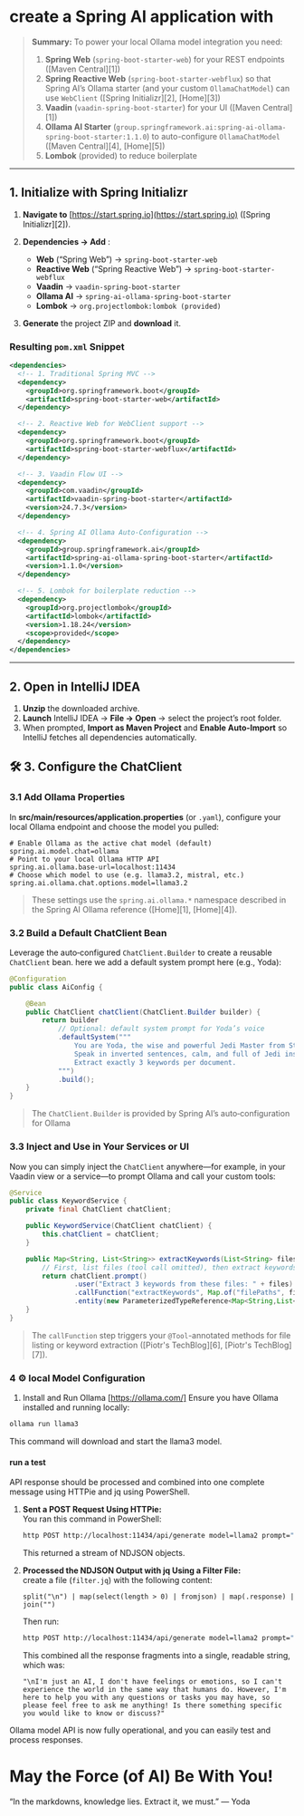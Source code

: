 # create a Spring AI application with
> **Summary:**
> To power your local Ollama model integration you need:
>
> 1. **Spring Web** (`spring-boot-starter-web`) for your REST endpoints ([Maven Central][1])
> 2. **Spring Reactive Web** (`spring-boot-starter-webflux`) so that Spring AI’s Ollama starter (and your custom `OllamaChatModel`) can use `WebClient` ([Spring Initializr][2], [Home][3])
> 3. **Vaadin** (`vaadin-spring-boot-starter`) for your UI ([Maven Central][1])
> 4. **Ollama AI Starter** (`group.springframework.ai:spring-ai-ollama-spring-boot-starter:1.1.0`) to auto-configure `OllamaChatModel` ([Maven Central][4], [Home][5])
> 5. **Lombok** (provided) to reduce boilerplate

---

## 1. Initialize with Spring Initializr

1. **Navigate to** [https://start.spring.io](https://start.spring.io) ([Spring Initializr][2]).
2. **Dependencies → Add** :

   * **Web** (“Spring Web”) → `spring-boot-starter-web`
   * **Reactive Web** (“Spring Reactive Web”) → `spring-boot-starter-webflux`
   * **Vaadin** → `vaadin-spring-boot-starter`
   * **Ollama AI** → `spring-ai-ollama-spring-boot-starter`
   * **Lombok** → `org.projectlombok:lombok (provided)`
4. **Generate** the project ZIP and **download** it.

### Resulting `pom.xml` Snippet

```xml
<dependencies>
  <!-- 1. Traditional Spring MVC -->
  <dependency>
    <groupId>org.springframework.boot</groupId>
    <artifactId>spring-boot-starter-web</artifactId>
  </dependency>

  <!-- 2. Reactive Web for WebClient support -->
  <dependency>
    <groupId>org.springframework.boot</groupId>
    <artifactId>spring-boot-starter-webflux</artifactId>
  </dependency>

  <!-- 3. Vaadin Flow UI -->
  <dependency>
    <groupId>com.vaadin</groupId>
    <artifactId>vaadin-spring-boot-starter</artifactId>
    <version>24.7.3</version>
  </dependency>

  <!-- 4. Spring AI Ollama Auto-Configuration -->
  <dependency>
    <groupId>group.springframework.ai</groupId>
    <artifactId>spring-ai-ollama-spring-boot-starter</artifactId>
    <version>1.1.0</version>
  </dependency>

  <!-- 5. Lombok for boilerplate reduction -->
  <dependency>
    <groupId>org.projectlombok</groupId>
    <artifactId>lombok</artifactId>
    <version>1.18.24</version>
    <scope>provided</scope>
  </dependency>
</dependencies>
```

---

## 2. Open in IntelliJ IDEA

1. **Unzip** the downloaded archive.
2. **Launch** IntelliJ IDEA → **File → Open** → select the project’s root folder.
3. When prompted, **Import as Maven Project** and **Enable Auto-Import** so IntelliJ fetches all dependencies automatically.


## 🛠 3. Configure the ChatClient

### 3.1 Add Ollama Properties

In **src/main/resources/application.properties** (or `.yaml`), configure your local Ollama endpoint and choose the model you pulled:

```properties
# Enable Ollama as the active chat model (default)
spring.ai.model.chat=ollama
# Point to your local Ollama HTTP API
spring.ai.ollama.base-url=localhost:11434
# Choose which model to use (e.g. llama3.2, mistral, etc.)
spring.ai.ollama.chat.options.model=llama3.2
```

> These settings use the `spring.ai.ollama.*` namespace described in the Spring AI Ollama reference ([Home][1], [Home][4]).

### 3.2 Build a Default ChatClient Bean

Leverage the auto‑configured `ChatClient.Builder` to create a reusable `ChatClient` bean.
here we add a default system prompt here (e.g., Yoda):

```java
@Configuration
public class AiConfig {

    @Bean
    public ChatClient chatClient(ChatClient.Builder builder) {
        return builder
            // Optional: default system prompt for Yoda’s voice
            .defaultSystem("""
                You are Yoda, the wise and powerful Jedi Master from Star Wars.
                Speak in inverted sentences, calm, and full of Jedi insights.
                Extract exactly 3 keywords per document.
            """)
            .build();
    }
}
```

> The `ChatClient.Builder` is provided by Spring AI’s auto‑configuration for Ollama

### 3.3 Inject and Use in Your Services or UI

Now you can simply inject the `ChatClient` anywhere—for example, in your Vaadin view or a service—to prompt Ollama and call your custom tools:

```java
@Service
public class KeywordService {
    private final ChatClient chatClient;

    public KeywordService(ChatClient chatClient) {
        this.chatClient = chatClient;
    }

    public Map<String, List<String>> extractKeywords(List<String> files) {
        // First, list files (tool call omitted), then extract keywords:
        return chatClient.prompt()
                .user("Extract 3 keywords from these files: " + files)
                .callFunction("extractKeywords", Map.of("filePaths", files))
                .entity(new ParameterizedTypeReference<Map<String,List<String>>>() {});
    }
}
```

> The `callFunction` step triggers your `@Tool`-annotated methods for file listing or keyword extraction ([Piotr's TechBlog][6], [Piotr's TechBlog][7]).

### 4 ⚙️ local Model Configuration
1. Install and Run Ollama [https://ollama.com/]
   Ensure you have Ollama installed and running locally:

```bash
ollama run llama3
```
This command will download and start the llama3 model.

#### run a test
API response should be processed and combined into one complete message using HTTPie and jq using PowerShell.


1. **Sent a POST Request Using HTTPie:**  
   You ran this command in PowerShell:
   ```bash
   http POST http://localhost:11434/api/generate model=llama2 prompt="How are you?"
   ```
   This returned a stream of NDJSON objects.

2. **Processed the NDJSON Output with jq Using a Filter File:**  
   create a file (`filter.jq`) with the following content:
   ```jq
   split("\n") | map(select(length > 0) | fromjson) | map(.response) | join("")
   ```
   Then run:
   ```bash
   http POST http://localhost:11434/api/generate model=llama2 prompt="How are you?" | jq -R -s -f filter.jq
   ```
   This combined all the response fragments into a single, readable string, which was:
   ```
   "\nI'm just an AI, I don't have feelings or emotions, so I can't experience the world in the same way that humans do. However, I'm here to help you with any questions or tasks you may have, so please feel free to ask me anything! Is there something specific you would like to know or discuss?"
   ```


Ollama model API is now fully operational, and you can easily test and process responses.

# May the Force (of AI) Be With You!

“In the markdowns, knowledge lies. Extract it, we must.” — Yoda